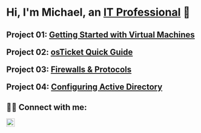 <h1>Hi, I'm Michael, an <a href="https://www.linkedin.com/in/mmej181/">IT Professional</a> 👾</h1>

<h2 Information Technology Projects:</h2>

**Project 01:** [Getting Started with Virtual Machines](https://github.com/mmej181/vmintro)

**Project 02:** [osTicket Quick Guide](https://github.com/mmej181/osticket-quickguide)

**Project 03:** [Firewalls & Protocols](https://github.com/mmej181/azure-network-protocols)

**Project 04:** [Configuring Active Directory](https://github.com/mmej181/configure-ad)
  


<h2>👋🏼 Connect with me:</h2>

[<img align="left" alt="Michael | LinkedIn" width="22px" src="https://cdn.jsdelivr.net/npm/simple-icons@v3/icons/linkedin.svg" />][linkedin]

[linkedin]: https://www.linkedin.com/in/mmej181/
